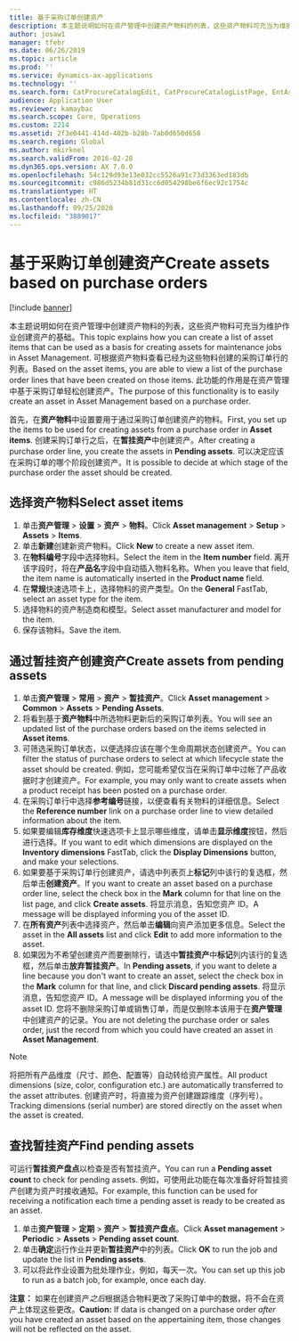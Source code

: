 ```yaml
---
title: 基于采购订单创建资产
description: 本主题说明如何在资产管理中创建资产物料的列表，这些资产物料可充当为维护作业创建资产的基础。
author: josaw1
manager: tfehr
ms.date: 06/26/2019
ms.topic: article
ms.prod: ''
ms.service: dynamics-ax-applications
ms.technology: ''
ms.search.form: CatProcureCatalogEdit, CatProcureCatalogListPage, EntAssetObjectItem, EntAssetPendingAssets
audience: Application User
ms.reviewer: kamaybac
ms.search.scope: Core, Operations
ms.custom: 2214
ms.assetid: 2f3e0441-414d-402b-b28b-7ab0d650d658
ms.search.region: Global
ms.author: mkirknel
ms.search.validFrom: 2016-02-28
ms.dyn365.ops.version: AX 7.0.0
ms.openlocfilehash: 54c129d93e13e032cc5526a91c73d3363ed183db
ms.sourcegitcommit: c986d5234b81d31cc6d054298be6f6ec92c1754c
ms.translationtype: HT
ms.contentlocale: zh-CN
ms.lasthandoff: 09/25/2020
ms.locfileid: "3889017"
---
```

# <a name="create-assets-based-on-purchase-orders"></a><span data-ttu-id="86aea-103">基于采购订单创建资产</span><span class="sxs-lookup"><span data-stu-id="86aea-103">Create assets based on purchase orders</span></span>

[!include [banner](../../includes/banner.md)]

 

<span data-ttu-id="86aea-104">本主题说明如何在资产管理中创建资产物料的列表，这些资产物料可充当为维护作业创建资产的基础。</span><span class="sxs-lookup"><span data-stu-id="86aea-104">This topic explains how you can create a list of asset items that can be used as a basis for creating assets for maintenance jobs in Asset Management.</span></span> <span data-ttu-id="86aea-105">可根据资产物料查看已经为这些物料创建的采购订单行的列表。</span><span class="sxs-lookup"><span data-stu-id="86aea-105">Based on the asset items, you are able to view a list of the purchase order lines that have been created on those items.</span></span> <span data-ttu-id="86aea-106">此功能的作用是在资产管理中基于采购订单轻松创建资产。</span><span class="sxs-lookup"><span data-stu-id="86aea-106">The purpose of this functionality is to easily create an asset in Asset Management based on a purchase order.</span></span>

<span data-ttu-id="86aea-107">首先，在**资产物料**中设置要用于通过采购订单创建资产的物料。</span><span class="sxs-lookup"><span data-stu-id="86aea-107">First, you set up the items to be used for creating assets from a purchase order in **Asset items**.</span></span> <span data-ttu-id="86aea-108">创建采购订单行之后，在**暂挂资产**中创建资产。</span><span class="sxs-lookup"><span data-stu-id="86aea-108">After creating a purchase order line, you create the assets in **Pending assets**.</span></span> <span data-ttu-id="86aea-109">可以决定应该在采购订单的哪个阶段创建资产。</span><span class="sxs-lookup"><span data-stu-id="86aea-109">It is possible to decide at which stage of the purchase order the asset should be created.</span></span>


## <a name="select-asset-items"></a><span data-ttu-id="86aea-110">选择资产物料</span><span class="sxs-lookup"><span data-stu-id="86aea-110">Select asset items</span></span>

1. <span data-ttu-id="86aea-111">单击**资产管理** > **设置** > **资产** > **物料**。</span><span class="sxs-lookup"><span data-stu-id="86aea-111">Click **Asset management** > **Setup** > **Assets** > **Items**.</span></span>
2. <span data-ttu-id="86aea-112">单击**新建**创建新资产物料。</span><span class="sxs-lookup"><span data-stu-id="86aea-112">Click **New** to create a new asset item.</span></span>
3. <span data-ttu-id="86aea-113">在**物料编号**字段中选择物料。</span><span class="sxs-lookup"><span data-stu-id="86aea-113">Select the item in the **Item number** field.</span></span> <span data-ttu-id="86aea-114">离开该字段时，将在**产品名**字段中自动插入物料名称。</span><span class="sxs-lookup"><span data-stu-id="86aea-114">When you leave that field, the item name is automatically inserted in the **Product name** field.</span></span>
4. <span data-ttu-id="86aea-115">在**常规**快速选项卡上，选择物料的资产类型。</span><span class="sxs-lookup"><span data-stu-id="86aea-115">On the **General** FastTab, select an asset type for the item.</span></span>
5. <span data-ttu-id="86aea-116">选择物料的资产制造商和模型。</span><span class="sxs-lookup"><span data-stu-id="86aea-116">Select asset manufacturer and model for the item.</span></span>
6. <span data-ttu-id="86aea-117">保存该物料。</span><span class="sxs-lookup"><span data-stu-id="86aea-117">Save the item.</span></span>


## <a name="create-assets-from-pending-assets"></a><span data-ttu-id="86aea-118">通过暂挂资产创建资产</span><span class="sxs-lookup"><span data-stu-id="86aea-118">Create assets from pending assets</span></span>

1. <span data-ttu-id="86aea-119">单击**资产管理** > **常用** > **资产** > **暂挂资产**。</span><span class="sxs-lookup"><span data-stu-id="86aea-119">Click **Asset management** > **Common** > **Assets** > **Pending Assets**.</span></span>
2. <span data-ttu-id="86aea-120">将看到基于**资产物料**中所选物料更新后的采购订单列表。</span><span class="sxs-lookup"><span data-stu-id="86aea-120">You will see an updated list of the purchase orders based on the items selected in **Asset items**.</span></span>
3. <span data-ttu-id="86aea-121">可筛选采购订单状态，以便选择应该在哪个生命周期状态创建资产。</span><span class="sxs-lookup"><span data-stu-id="86aea-121">You can filter the status of purchase orders to select at which lifecycle state the asset should be created.</span></span> <span data-ttu-id="86aea-122">例如，您可能希望仅当在采购订单中过帐了产品收据时才创建资产。</span><span class="sxs-lookup"><span data-stu-id="86aea-122">For example, you may only want to create assets when a product receipt has been posted on a purchase order.</span></span>
4. <span data-ttu-id="86aea-123">在采购订单行中选择**参考编号**链接，以便查看有关物料的详细信息。</span><span class="sxs-lookup"><span data-stu-id="86aea-123">Select the **Reference number** link on a purchase order line to view detailed information about the item.</span></span>
5. <span data-ttu-id="86aea-124">如果要编辑**库存维度**快速选项卡上显示哪些维度，请单击**显示维度**按钮，然后进行选择。</span><span class="sxs-lookup"><span data-stu-id="86aea-124">If you want to edit which dimensions are displayed on the **Inventory dimensions** FastTab, click the **Display Dimensions** button, and make your selections.</span></span>
6. <span data-ttu-id="86aea-125">如果要基于采购订单行创建资产，请选中列表页上**标记**列中该行的复选框，然后单击**创建资产**。</span><span class="sxs-lookup"><span data-stu-id="86aea-125">If you want to create an asset based on a purchase order line, select the check box in the **Mark** column for that line on the list page, and click **Create assets**.</span></span> <span data-ttu-id="86aea-126">将显示消息，告知您资产 ID。</span><span class="sxs-lookup"><span data-stu-id="86aea-126">A message will be displayed informing you of the asset ID.</span></span>
7. <span data-ttu-id="86aea-127">在**所有资产**列表中选择资产，然后单击**编辑**向资产添加更多信息。</span><span class="sxs-lookup"><span data-stu-id="86aea-127">Select the asset in the **All assets** list and click **Edit** to add more information to the asset.</span></span>
8. <span data-ttu-id="86aea-128">如果因为不希望创建资产而要删除行，请选中**暂挂资产**中**标记**列内该行的复选框，然后单击**放弃暂挂资产**。</span><span class="sxs-lookup"><span data-stu-id="86aea-128">In **Pending assets**, if you want to delete a line because you don't want to create an asset, select the check box in the **Mark** column for that line, and click **Discard pending assets**.</span></span> <span data-ttu-id="86aea-129">将显示消息，告知您资产 ID。</span><span class="sxs-lookup"><span data-stu-id="86aea-129">A message will be displayed informing you of the asset ID.</span></span> <span data-ttu-id="86aea-130">您将不删除采购订单或销售订单，而是仅删除本该用于在**资产管理**中创建资产的记录。</span><span class="sxs-lookup"><span data-stu-id="86aea-130">You are not deleting the purchase order or sales order, just the record from which you could have created an asset in **Asset Management**.</span></span>

>[!NOTE]
><span data-ttu-id="86aea-131">将把所有产品维度（尺寸、颜色、配置等）自动转给资产属性。</span><span class="sxs-lookup"><span data-stu-id="86aea-131">All product dimensions (size, color, configuration etc.) are automatically transferred to the asset attributes.</span></span> <span data-ttu-id="86aea-132">创建资产时，将直接为资产创建跟踪维度（序列号）。</span><span class="sxs-lookup"><span data-stu-id="86aea-132">Tracking dimensions (serial number) are stored directly on the asset when the asset is created.</span></span>


## <a name="find-pending-assets"></a><span data-ttu-id="86aea-133">查找暂挂资产</span><span class="sxs-lookup"><span data-stu-id="86aea-133">Find pending assets</span></span>

<span data-ttu-id="86aea-134">可运行**暂挂资产盘点**以检查是否有暂挂资产。</span><span class="sxs-lookup"><span data-stu-id="86aea-134">You can run a **Pending asset count** to check for pending assets.</span></span> <span data-ttu-id="86aea-135">例如，可使用此功能在每次准备好将暂挂资产创建为资产时接收通知。</span><span class="sxs-lookup"><span data-stu-id="86aea-135">For example, this function can be used for receiving a notification each time a pending asset is ready to be created as an asset.</span></span>

1. <span data-ttu-id="86aea-136">单击**资产管理** > **定期** > **资产** > **暂挂资产盘点**。</span><span class="sxs-lookup"><span data-stu-id="86aea-136">Click **Asset management** > **Periodic** > **Assets** > **Pending asset count**.</span></span>
2. <span data-ttu-id="86aea-137">单击**确定**运行作业并更新**暂挂资产**中的列表。</span><span class="sxs-lookup"><span data-stu-id="86aea-137">Click **OK** to run the job and update the list in **Pending assets**.</span></span>
3. <span data-ttu-id="86aea-138">可以将此作业设置为批处理作业，例如，每天一次。</span><span class="sxs-lookup"><span data-stu-id="86aea-138">You can set up this job to run as a batch job, for example, once each day.</span></span>

<span data-ttu-id="86aea-139">**注意：** 如果在创建资产*之后*根据适合物料更改了采购订单中的数据，将不会在资产上体现这些更改。</span><span class="sxs-lookup"><span data-stu-id="86aea-139">**Caution:** If data is changed on a purchase order *after* you have created an asset based on the appertaining item, those changes will not be reflected on the asset.</span></span>

